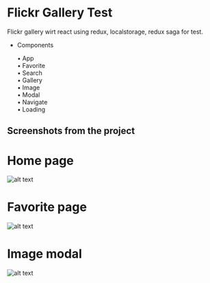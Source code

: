 # Flickr Gallery Test

Flickr gallery wirt react using redux, localstorage, redux saga for test.

- Components

  • App <br/>
  • Favorite <br/>
  • Search <br/>
  • Gallery <br/>
  • Image <br/>
  • Modal <br/>
  • Navigate <br/>
  • Loading <br/>

## Screenshots from the project 

# Home page

![alt text](https://www.imageupload.net/upload-image/2019/12/10/gallery1.png)

# Favorite page

![alt text](https://www.imageupload.net/upload-image/2019/12/10/gallery2.png)

# Image modal

![alt text](https://www.imageupload.net/upload-image/2019/12/10/gallery3.png)
